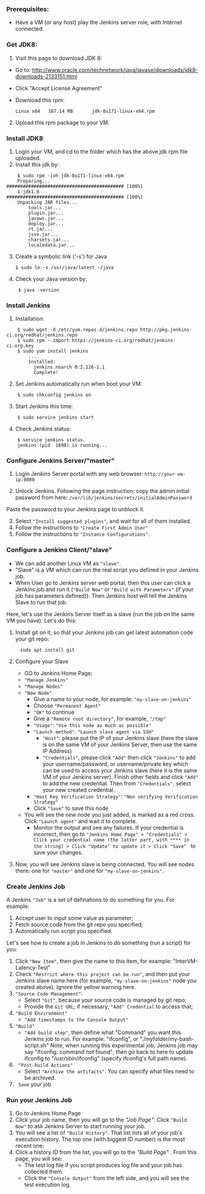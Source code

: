### Prerequisites:
* Have a VM (or any host) play the Jenkins server role, with Internet connected.

### Get JDK8:
1) Visit this page to download JDK 8: 
* Go to: http://www.oracle.com/technetwork/java/javase/downloads/jdk8-downloads-2133151.html
* Click "Accept License Agreement"
* Download this rpm:

     ```Linux x64   167.14 MB       jdk-8u171-linux-x64.rpm```
2) Upload this rpm package to your VM.

### Install JDK8
1) Login your VM, and cd to the folder which has the above jdk rpm file uploaded.
2) Install this jdk by:
```
    $ sudo rpm -ivh jdk-8u171-linux-x64.rpm
    Preparing...                ########################################### [100%]
    1:jdk1.8                    ########################################### [100%]
    Unpacking JAR files...
        tools.jar...
        plugin.jar...
        javaws.jar...
        deploy.jar...
        rt.jar...
        jsse.jar...
        charsets.jar...
        localedata.jar...
```
3) Create a symbolic link ('-s') for Java

     ```$ sudo ln -s /usr/java/latest ~/java```
4) Check your Java version by:

    ``` $ java -version```

### Install Jenkins
1) Installation:
```
    $ sudo wget -O /etc/yum.repos.d/jenkins.repo http://pkg.jenkins-ci.org/redhat/jenkins.repo
    $ sudo rpm --import https://jenkins-ci.org/redhat/jenkins-ci.org.key
    $ sudo yum install jenkins
        ...
        Installed:
          jenkins.noarch 0:2.126-1.1
          Complete!
```

2) Set Jenkins automatically run when boot your VM:

```
    $ sudo chkconfig jenkins on
```
3) Start Jenkins this time:

```
    $ sudo service jenkins start
```
4) Check Jenkins status:

```
    $ service jenkins status
    jenkins (pid  1698) is running...
```

### Configure Jenkins Server/"master"
1) Login Jenkins Server portal with any web browser:
    ```http://your-vm-ip:8080```

2) Unlock Jenkins.
Following the page instruction; copy the admin initial password from here:
    ```/var/lib/jenkins/secrets/initialAdminPassword```
    
Paste the password to your Jenkins page to unblock it.

3) Select ```"Install suggested plugins"```, and wait for all of them installed.
4) Follow the instructions to ```"Create First Admin User"```
5) Follow the instructions to ```"Instance Configurations"```.

### Configure a Jenkins Client/"slave"
* We can add another Linux VM as ```"slave"```. 
* "Slave" is a VM which can run the real script you defined in your Jenkins job.
* When User go to Jenkins server web portal, then this user can click a Jenkins job and run it (```"Build Now"``` or ```"Build with Parameters"``` (if your job has parameters defined)). Then Jenkins host will tell the Jenkins Slave to run that job.

Here, let's use the Jenkins Server itself as a slave (run the job on the same VM you have). Let's do this:
1) Install git on it, so that your Jenkins job can get latest automation code your git repo:
```
     sudo apt install git
```
2) Configure your Slave
     - GO to Jenkins Home Page;
     - ```"Manage Jenkins"```
     - ```"Manage Nodes"```
     - ```"New Node"```
          - Give a name to your node, for example: ```"my-slave-on-jenkins"```
          - Choose ```"Permanent Agent"```
          - ```"OK"``` to continue
          - Give a ```"Remote root directory"```, for example, ```"/tmp"```
          - ```"Usage"```: ```"Use this node as much as possible"```
          - ```"Launch method"```: ```"Launch slave agent via SSH"```
               - ```"Host"```: please put the IP of your Jenkins slave (here the slave is on the same VM of your Jenkins Server, then use the same IP Address)
               - ```"Credentials"```, please click ```"Add"``` then click ```"Jenkins"``` to add your username/password, or username/private key which can be used to access your Jenkins slave (here it is the same VM of your Jenkins server). Finish other fields and click ```"Add"``` to add the new credential. Then from ```"Credentials"```, select your new created credential.
          - ```"Host Key Verification Strategy"```: ```"Non verifying Verification Strategy"```
          - Click ```"Save"``` to save this node
     - You will see the new node you just added, is marked as a red cross. Click ```"Launch agent"``` and wait it to complete.
          - Monitor the output and see any failures. If your credential is incorrect, then go to ```"Jenkins Home Page" > "Credentials" > Click your credential name (the latter part, with **** in the string) > Click "Update" to update it > Click "Save" ``` to save your changes.

3) Now, you will see Jenkins slave is being connected. You will see nodes there: one for ```"master"``` and one for ```"my-slave-on-jenkins"```.

### Create Jenkins Job

A Jenkins ```"Job"``` is a set of definations to do something for you. For example:
1) Accept user to input some value as parameter;
2) Fetch source code from the git repo you specified;
3) Automatically run script you specified.
 
Let's see how to create a job in Jenkins to do something (run a script) for you:
 
1) Click ```"New Item"```, then give the name to this item, for example: "InterVM-Latency-Test"
2) Check ```"Restrict where this project can be run"```, and then put your Jenkins slave name here (for example, ```"my-slave-on-jenkins"``` node you created above). Ignore the yellow warning here.
3) ```"Source Code Management"```:
     - Select ```"Git"```, because your source code is managed by git repo;
     - Provide the ```Git URL```; if necessary, ```"Add" Credential``` to access that;
4) ```"Build Environment"```
      - ```"Add timestamps to the Console Output"```
5) ```"Build"```
     - ```"Add build step"```, then define what "Command" you want this Jenkins job to run. For example: "ifconfig", or "./myfolder/my-bash-script.sh"
     Note, when running this experimental job, Jenkins job may say "ifconfig: command not found"; then go back to here to update ifconfig to "/usr/sbin/ifconfig" (specify ifconfig's full path name).
6) ``` "Post-build Actions"```
     - Select ```"Archive the artifacts"```. You can specify what files need to be archived.
5) ``` Save``` your job

### Run your Jenkins Job
1) Go to Jenkins Home Page
2) Click your job name, then you will go to the *"Job Page"*. Click ```"Build Now"``` to ask Jenkins Server to start running your job.
3) You will see a list of ```"Build History"```. That list lists all of your job's execution history. The top one (with biggest ID number)  is the most recent one;
4) Click a history ID from the list, you will go to the *"Build Page"* . From this page, you will see:
     - The test log file if you script produces log file and your job has collected them.
     - Click the ```"Console Output"``` from the left side, and you will see the test execution log.
     
     
   
